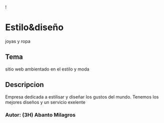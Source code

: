 !
# Estilo&diseño
joyas y ropa

## Tema 
sitio web ambientado en el estilo y moda

## Descripcion
Empresa dedicada a estilisar y diseñar los gustos del mundo.
Tenemos los mejores diseños y un servicio exelente 

### Autor: (3H) Abanto Milagros 
